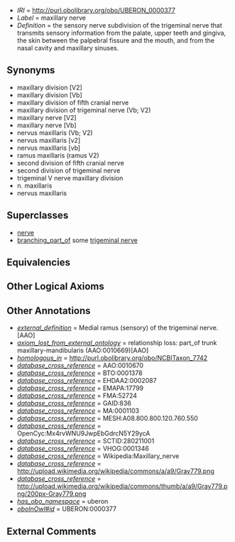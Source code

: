  * *IRI* = http://purl.obolibrary.org/obo/UBERON_0000377
 * *Label* = maxillary nerve
 * *Definition* = the sensory nerve subdivision of the trigeminal nerve that transmits sensory information from the palate, upper teeth and gingiva, the skin between the palpebral fissure and the mouth, and from the nasal cavity and maxillary sinuses.

## Synonyms

 * maxillary division [V2]
 * maxillary division [Vb]
 * maxillary division of fifth cranial nerve
 * maxillary division of trigeminal nerve (Vb; V2)
 * maxillary nerve [V2]
 * maxillary nerve [Vb]
 * nervus maxillaris (Vb; V2)
 * nervus maxillaris [v2]
 * nervus maxillaris [vb]
 * ramus maxillaris (ramus V2)
 * second division of fifth cranial nerve
 * second division of trigeminal nerve
 * trigeminal V nerve maxillary division
 * n. maxillaris
 * nervus maxillaris

## Superclasses

 * [nerve](../../UBERON/21/UBERON_0001021.md)
 * [branching_part_of](../../RO/80/RO_0002380.md) some [trigeminal nerve](../../UBERON/45/UBERON_0001645.md)

## Equivalencies


## Other Logical Axioms


## Other Annotations

 * *[external_definition](../../UBPROP/01/UBPROP_0000001.md)* = Medial ramus (sensory) of the trigeminal nerve.[AAO]
 * *[axiom_lost_from_external_ontology](../../UBPROP/02/UBPROP_0000002.md)* = relationship loss: part_of trunk maxillary-mandibularis (AAO:0010669)[AAO]
 * *[homologous_in](../../core#homologous/in/core#homologous_in.md)* = http://purl.obolibrary.org/obo/NCBITaxon_7742
 * *[database_cross_reference](../../ef/oboInOwl#hasDbXref.md)* = AAO:0010670
 * *[database_cross_reference](../../ef/oboInOwl#hasDbXref.md)* = BTO:0001378
 * *[database_cross_reference](../../ef/oboInOwl#hasDbXref.md)* = EHDAA2:0002087
 * *[database_cross_reference](../../ef/oboInOwl#hasDbXref.md)* = EMAPA:17799
 * *[database_cross_reference](../../ef/oboInOwl#hasDbXref.md)* = FMA:52724
 * *[database_cross_reference](../../ef/oboInOwl#hasDbXref.md)* = GAID:836
 * *[database_cross_reference](../../ef/oboInOwl#hasDbXref.md)* = MA:0001103
 * *[database_cross_reference](../../ef/oboInOwl#hasDbXref.md)* = MESH:A08.800.800.120.760.550
 * *[database_cross_reference](../../ef/oboInOwl#hasDbXref.md)* = OpenCyc:Mx4rvWNU9JwpEbGdrcN5Y29ycA
 * *[database_cross_reference](../../ef/oboInOwl#hasDbXref.md)* = SCTID:280211001
 * *[database_cross_reference](../../ef/oboInOwl#hasDbXref.md)* = VHOG:0001346
 * *[database_cross_reference](../../ef/oboInOwl#hasDbXref.md)* = Wikipedia:Maxillary_nerve
 * *[database_cross_reference](../../ef/oboInOwl#hasDbXref.md)* = http://upload.wikimedia.org/wikipedia/commons/a/a9/Gray779.png
 * *[database_cross_reference](../../ef/oboInOwl#hasDbXref.md)* = http://upload.wikimedia.org/wikipedia/commons/thumb/a/a9/Gray779.png/200px-Gray779.png
 * *[has_obo_namespace](../../ce/oboInOwl#hasOBONamespace.md)* = uberon
 * *[oboInOwl#id](../../id/oboInOwl#id.md)* = UBERON:0000377

## External Comments

